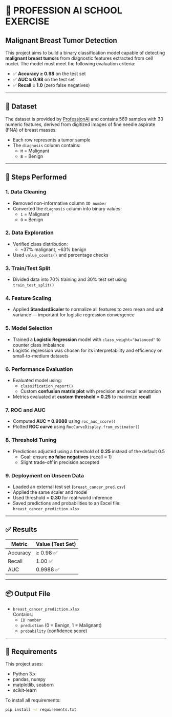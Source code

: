 # 🧠 PROFESSION AI SCHOOL EXERCISE  
## Malignant Breast Tumor Detection

This project aims to build a binary classification model capable of detecting **malignant breast tumors** from diagnostic features extracted from cell nuclei. The model must meet the following evaluation criteria:

- ✅ **Accuracy ≥ 0.98** on the test set  
- ✅ **AUC ≥ 0.98** on the test set  
- ✅ **Recall = 1.0** (zero false negatives)

---

## 📂 Dataset

The dataset is provided by [ProfessionAI](https://github.com/ProfAI/machine-learning-fondamenti) and contains 569 samples with 30 numeric features, derived from digitized images of fine needle aspirate (FNA) of breast masses.

- Each row represents a tumor sample
- The `diagnosis` column contains:
  - `M` = Malignant
  - `B` = Benign

---

## 🔧 Steps Performed

### 1. **Data Cleaning**
- Removed non-informative column `ID number`
- Converted the `diagnosis` column into binary values:
  - `1` = Malignant
  - `0` = Benign

### 2. **Data Exploration**
- Verified class distribution:
  - ~37% malignant, ~63% benign
- Used `value_counts()` and percentage checks

### 3. **Train/Test Split**
- Divided data into 70% training and 30% test set using `train_test_split()`

### 4. **Feature Scaling**
- Applied **StandardScaler** to normalize all features to zero mean and unit variance — important for logistic regression convergence

### 5. **Model Selection**
- Trained a **Logistic Regression** model with `class_weight="balanced"` to counter class imbalance
- Logistic regression was chosen for its interpretability and efficiency on small-to-medium datasets

### 6. **Performance Evaluation**
- Evaluated model using:
  - `classification_report()`
  - Custom **confusion matrix plot** with precision and recall annotation
- Metrics evaluated at **custom threshold = 0.25** to maximize **recall**

### 7. **ROC and AUC**
- Computed **AUC = 0.9988** using `roc_auc_score()`
- Plotted **ROC curve** using `RocCurveDisplay.from_estimator()`

### 8. **Threshold Tuning**
- Predictions adjusted using a threshold of **0.25** instead of the default 0.5
  - Goal: ensure **no false negatives** (recall = 1)
  - Slight trade-off in precision accepted

### 9. **Deployment on Unseen Data**
- Loaded an external test set (`breast_cancer_pred.csv`)
- Applied the same scaler and model
- Used threshold = **0.30** for real-world inference
- Saved predictions and probabilities to an Excel file:  
  `breast_cancer_prediction.xlsx`

---

## ✅ Results

| Metric        | Value (Test Set) |
|---------------|------------------|
| Accuracy      | ≥ 0.98 ✅         |
| Recall        | 1.00 ✅           |
| AUC           | 0.9988 ✅         |

---

## 📦 Output File

- `breast_cancer_prediction.xlsx`  
  Contains:
  - `ID number`
  - `prediction` (0 = Benign, 1 = Malignant)
  - `probability` (confidence score)

---

## 📌 Requirements

This project uses:
- Python 3.x
- pandas, numpy
- matplotlib, seaborn
- scikit-learn

To install all requirements:

```bash
pip install -r requirements.txt
